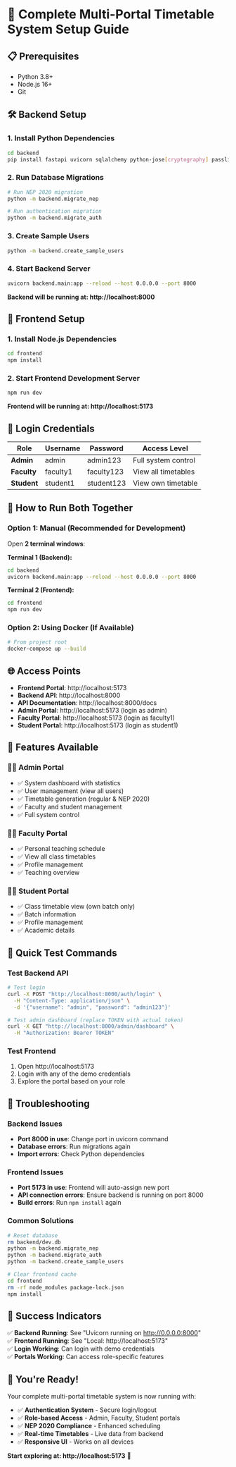 # 🚀 Complete Multi-Portal Timetable System Setup Guide

## 📋 Prerequisites
- Python 3.8+
- Node.js 16+
- Git

## 🛠️ Backend Setup

### 1. Install Python Dependencies
```bash
cd backend
pip install fastapi uvicorn sqlalchemy python-jose[cryptography] passlib[bcrypt] python-dotenv
```

### 2. Run Database Migrations
```bash
# Run NEP 2020 migration
python -m backend.migrate_nep

# Run authentication migration
python -m backend.migrate_auth
```

### 3. Create Sample Users
```bash
python -m backend.create_sample_users
```

### 4. Start Backend Server
```bash
uvicorn backend.main:app --reload --host 0.0.0.0 --port 8000
```

**Backend will be running at: http://localhost:8000**

## 🎨 Frontend Setup

### 1. Install Node.js Dependencies
```bash
cd frontend
npm install
```

### 2. Start Frontend Development Server
```bash
npm run dev
```

**Frontend will be running at: http://localhost:5173**

## 🔑 Login Credentials

| Role | Username | Password | Access Level |
|------|----------|----------|--------------|
| **Admin** | admin | admin123 | Full system control |
| **Faculty** | faculty1 | faculty123 | View all timetables |
| **Student** | student1 | student123 | View own timetable |

## 🎯 How to Run Both Together

### Option 1: Manual (Recommended for Development)
Open **2 terminal windows**:

**Terminal 1 (Backend):**
```bash
cd backend
uvicorn backend.main:app --reload --host 0.0.0.0 --port 8000
```

**Terminal 2 (Frontend):**
```bash
cd frontend
npm run dev
```

### Option 2: Using Docker (If Available)
```bash
# From project root
docker-compose up --build
```

## 🌐 Access Points

- **Frontend Portal**: http://localhost:5173
- **Backend API**: http://localhost:8000
- **API Documentation**: http://localhost:8000/docs
- **Admin Portal**: http://localhost:5173 (login as admin)
- **Faculty Portal**: http://localhost:5173 (login as faculty1)
- **Student Portal**: http://localhost:5173 (login as student1)

## 🎉 Features Available

### 👨‍💼 Admin Portal
- ✅ System dashboard with statistics
- ✅ User management (view all users)
- ✅ Timetable generation (regular & NEP 2020)
- ✅ Faculty and student management
- ✅ Full system control

### 👨‍🏫 Faculty Portal
- ✅ Personal teaching schedule
- ✅ View all class timetables
- ✅ Profile management
- ✅ Teaching overview

### 👨‍🎓 Student Portal
- ✅ Class timetable view (own batch only)
- ✅ Batch information
- ✅ Profile management
- ✅ Academic details

## 🔧 Quick Test Commands

### Test Backend API
```bash
# Test login
curl -X POST "http://localhost:8000/auth/login" \
  -H "Content-Type: application/json" \
  -d '{"username": "admin", "password": "admin123"}'

# Test admin dashboard (replace TOKEN with actual token)
curl -X GET "http://localhost:8000/admin/dashboard" \
  -H "Authorization: Bearer TOKEN"
```

### Test Frontend
1. Open http://localhost:5173
2. Login with any of the demo credentials
3. Explore the portal based on your role

## 🐛 Troubleshooting

### Backend Issues
- **Port 8000 in use**: Change port in uvicorn command
- **Database errors**: Run migrations again
- **Import errors**: Check Python dependencies

### Frontend Issues
- **Port 5173 in use**: Frontend will auto-assign new port
- **API connection errors**: Ensure backend is running on port 8000
- **Build errors**: Run `npm install` again

### Common Solutions
```bash
# Reset database
rm backend/dev.db
python -m backend.migrate_nep
python -m backend.migrate_auth
python -m backend.create_sample_users

# Clear frontend cache
cd frontend
rm -rf node_modules package-lock.json
npm install
```

## 🎯 Success Indicators

✅ **Backend Running**: See "Uvicorn running on http://0.0.0.0:8000"  
✅ **Frontend Running**: See "Local: http://localhost:5173"  
✅ **Login Working**: Can login with demo credentials  
✅ **Portals Working**: Can access role-specific features  

## 🚀 You're Ready!

Your complete multi-portal timetable system is now running with:
- ✅ **Authentication System** - Secure login/logout
- ✅ **Role-based Access** - Admin, Faculty, Student portals
- ✅ **NEP 2020 Compliance** - Enhanced scheduling
- ✅ **Real-time Timetables** - Live data from backend
- ✅ **Responsive UI** - Works on all devices

**Start exploring at: http://localhost:5173** 🎉
